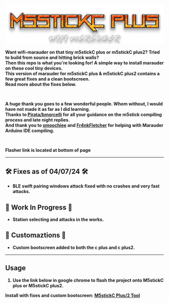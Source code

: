 ![Header](Images/main-header.png)
<br>

<b>Want wifi-marauder on that tiny m5stickC plus or m5stickC plus2? Tried to build from source and hitting brick walls? <br> Then this repo is what you're looking for! A simple way to install marauder on these cool tiny devices. <br> 
This version of marauder for m5stickC plus & m5stickC plus2 contains a few great fixes and a clean bootscreen.<br>
Read more about the fixes below. 

<br>

<b>A huge thank you goes to a few wonderful people. Whom without, I would have not made it as far as I did learning.</b> <br>
<b>Thanks to <a href=https://github.com/bmorcelli>Pirata/bmorcelli</a> for all your guidance on the m5stick compiling process and late night replies.</b> <br>
<b>And thank you to <a href=https://github.com/smoochiee>smoochiee</a> and <a href=https://github.com/Fr4nkFletcher>Fr4nkFletcher</a> for helping with Marauder Arduino IDE compiling.</b>

<br>

<b>Flasher link is located at bottom of page</b>

<hr>

## 🛠️ Fixes as of 04/07/24 🛠️
- BLE swift pairing windows attack fixed with no crashes and very fast attacks.

## 🚧 Work In Progress 🚧
- Station selecting and attacks in the works.

## 🌟 Customaztions 🌟
- Custom bootscreen added to both the c plus and c plus2.

<hr>

## Usage
1. Use the link below in google chrome to flash the project onto M5stickC plus or M5stickC plus2.



**Install with fixes and custom bootscreen:** <a href=https://atomnft.github.io/M5stick-Marauder/flash0.html>M5stickC Plus/2 Tool</a>